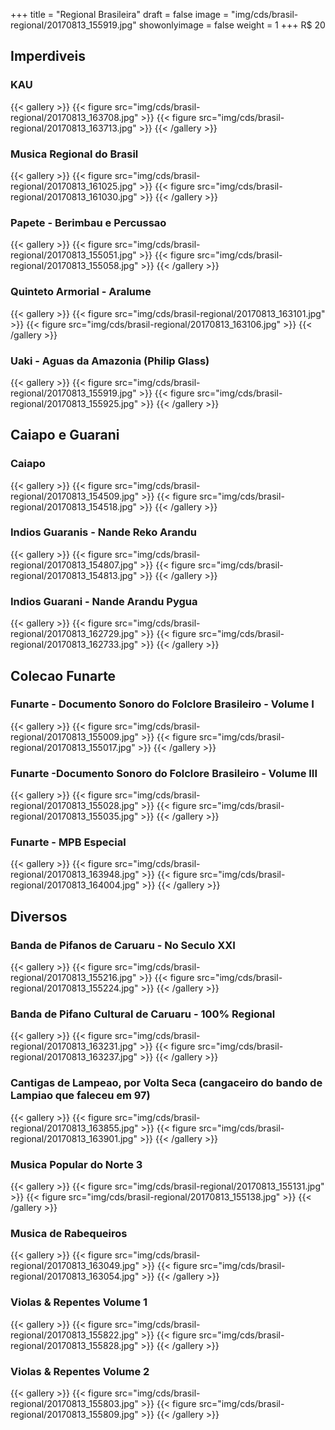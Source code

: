 +++
title = "Regional Brasileira"
draft = false
image = "img/cds/brasil-regional/20170813_155919.jpg"
showonlyimage = false
weight = 1
+++
<span class="price">R$ 20</span>
<!--more-->

## Imperdiveis

### KAU
{{< gallery >}}
{{< figure src="img/cds/brasil-regional/20170813_163708.jpg" >}}
{{< figure src="img/cds/brasil-regional/20170813_163713.jpg" >}}
{{< /gallery >}}

### Musica Regional do Brasil
{{< gallery >}}
{{< figure src="img/cds/brasil-regional/20170813_161025.jpg" >}}
{{< figure src="img/cds/brasil-regional/20170813_161030.jpg" >}}
{{< /gallery >}}

### Papete - Berimbau e Percussao
{{< gallery >}}
{{< figure src="img/cds/brasil-regional/20170813_155051.jpg" >}}
{{< figure src="img/cds/brasil-regional/20170813_155058.jpg" >}}
{{< /gallery >}}

### Quinteto Armorial - Aralume
{{< gallery >}}
{{< figure src="img/cds/brasil-regional/20170813_163101.jpg" >}}
{{< figure src="img/cds/brasil-regional/20170813_163106.jpg" >}}
{{< /gallery >}}

### Uaki - Aguas da Amazonia (Philip Glass)
{{< gallery >}}
{{< figure src="img/cds/brasil-regional/20170813_155919.jpg" >}}
{{< figure src="img/cds/brasil-regional/20170813_155925.jpg" >}}
{{< /gallery >}}

## Caiapo e Guarani

### Caiapo
{{< gallery >}}
{{< figure src="img/cds/brasil-regional/20170813_154509.jpg" >}}
{{< figure src="img/cds/brasil-regional/20170813_154518.jpg" >}}
{{< /gallery >}}

### Indios Guaranis - Nande Reko Arandu
{{< gallery >}}
{{< figure src="img/cds/brasil-regional/20170813_154807.jpg" >}}
{{< figure src="img/cds/brasil-regional/20170813_154813.jpg" >}}
{{< /gallery >}}

### Indios Guarani - Nande Arandu Pygua
{{< gallery >}}
{{< figure src="img/cds/brasil-regional/20170813_162729.jpg" >}}
{{< figure src="img/cds/brasil-regional/20170813_162733.jpg" >}}
{{< /gallery >}}

## Colecao Funarte

### Funarte - Documento Sonoro do Folclore Brasileiro - Volume I
{{< gallery >}}
{{< figure src="img/cds/brasil-regional/20170813_155009.jpg" >}}
{{< figure src="img/cds/brasil-regional/20170813_155017.jpg" >}}
{{< /gallery >}}

### Funarte -Documento Sonoro do Folclore Brasileiro - Volume III
{{< gallery >}}
{{< figure src="img/cds/brasil-regional/20170813_155028.jpg" >}}
{{< figure src="img/cds/brasil-regional/20170813_155035.jpg" >}}
{{< /gallery >}}

### Funarte - MPB Especial
{{< gallery >}}
{{< figure src="img/cds/brasil-regional/20170813_163948.jpg" >}}
{{< figure src="img/cds/brasil-regional/20170813_164004.jpg" >}}
{{< /gallery >}}

## Diversos

### Banda de Pifanos de Caruaru - No Seculo XXI
{{< gallery >}}
{{< figure src="img/cds/brasil-regional/20170813_155216.jpg" >}}
{{< figure src="img/cds/brasil-regional/20170813_155224.jpg" >}}
{{< /gallery >}}

### Banda de Pifano Cultural de Caruaru - 100% Regional
{{< gallery >}}
{{< figure src="img/cds/brasil-regional/20170813_163231.jpg" >}}
{{< figure src="img/cds/brasil-regional/20170813_163237.jpg" >}}
{{< /gallery >}}

### Cantigas de Lampeao, por Volta Seca (cangaceiro do bando de Lampiao que faleceu em 97)
{{< gallery >}}
{{< figure src="img/cds/brasil-regional/20170813_163855.jpg" >}}
{{< figure src="img/cds/brasil-regional/20170813_163901.jpg" >}}
{{< /gallery >}}

### Musica Popular do Norte 3
{{< gallery >}}
{{< figure src="img/cds/brasil-regional/20170813_155131.jpg" >}}
{{< figure src="img/cds/brasil-regional/20170813_155138.jpg" >}}
{{< /gallery >}}

### Musica de Rabequeiros
{{< gallery >}}
{{< figure src="img/cds/brasil-regional/20170813_163049.jpg" >}}
{{< figure src="img/cds/brasil-regional/20170813_163054.jpg" >}}
{{< /gallery >}}

### Violas & Repentes Volume 1
{{< gallery >}}
{{< figure src="img/cds/brasil-regional/20170813_155822.jpg" >}}
{{< figure src="img/cds/brasil-regional/20170813_155828.jpg" >}}
{{< /gallery >}}

### Violas & Repentes Volume 2
{{< gallery >}}
{{< figure src="img/cds/brasil-regional/20170813_155803.jpg" >}}
{{< figure src="img/cds/brasil-regional/20170813_155809.jpg" >}}
{{< /gallery >}}

